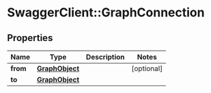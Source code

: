 # SwaggerClient::GraphConnection

## Properties
Name | Type | Description | Notes
------------ | ------------- | ------------- | -------------
**from** | [**GraphObject**](GraphObject.md) |  | [optional] 
**to** | [**GraphObject**](GraphObject.md) |  | 


